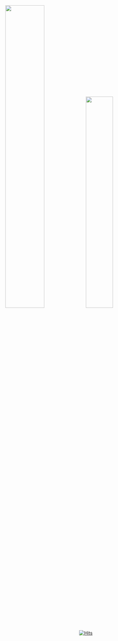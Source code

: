 
<div>
<img src="https://github-readme-stats.vercel.app/api?username=lkjfrf&show_icons=true&theme=default" width=49.2%/>
<img src="https://github-readme-stats.vercel.app/api/top-langs/?username=lkjfrf&layout=compact&theme=default" width=41.11%/>
</div>

<br/>

<div align="center">

[![Hits](https://hits.seeyoufarm.com/api/count/incr/badge.svg?url=https%3A%2F%2Fgithub.com%2Flkjfrf%2Fhit-counter&count_bg=%2379C83D&title_bg=%23555555&icon=&icon_color=%23E7E7E7&title=hits&edge_flat=false)](https://hits.seeyoufarm.com)

 
 
</div>
